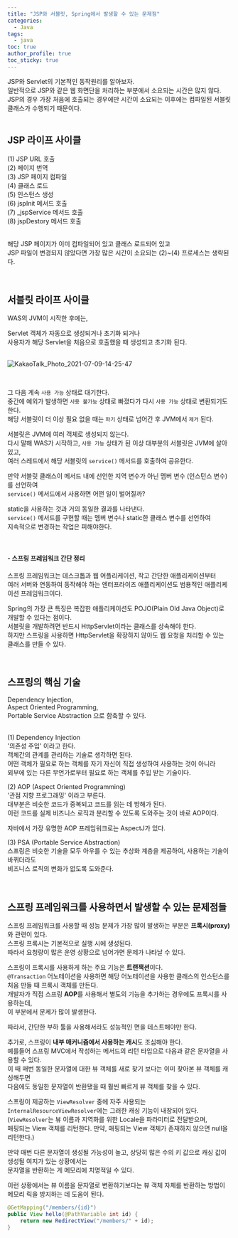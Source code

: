 ```yaml
---
title: "JSP와 서블릿, Spring에서 발생할 수 있는 문제점"  
categories:
  - Java
tags:
  - java
toc: true
author_profile: true
toc_sticky: true
---
```


JSP와 Servlet의 기본적인 동작원리를 알아보자.    
일반적으로 JSP와 같은 웹 화면단을 처리하는 부분에서 소요되는 시간은 많지 않다.    
JSP의 경우 가장 처음에 호출되는 경우에만 시간이 소요되는 이후에는 컴파일된 서블릿 클래스가 수행되기 때문이다.    
<br />   


## JSP 라이프 사이클    
(1) JSP URL 호출         
(2) 페이지 번역            
(3) JSP 페이지 컴파일           
(4) 클래스 로드          
(5) 인스턴스 생성          
(6) jspInit 메서드 호출          
(7) _jspService 메서드 호출          
(8) jspDestory 메서드 호출          
<br />      

해당 JSP 페이지가 이미 컴파일되어 있고 클래스 로드되어 있고             
JSP 파일이 변경되지 않았다면 가장 많은 시간이 소요되는 (2)~(4) 프로세스는 생략된다.           


<br />      


## 서블릿 라이프 사이클    
WAS의 JVM이 시작한 후에는,   

Servlet 객체가 자동으로 생성되거나 초기화 되거나   
사용자가 해당 Servlet을 처음으로 호출했을 때 생성되고 초기화 된다.   
<br />    

![KakaoTalk_Photo_2021-07-09-14-25-47](https://user-images.githubusercontent.com/33855307/125027854-f0e85500-e0c1-11eb-806a-b577d0bb09e0.jpeg)

<br />  

그 다음 계속 `사용 가능` 상태로 대기한다.      
중간에 예외가 발생하면 `사용 불가능` 상태로 빠졌다가 다시 `사용 가능` 상태로 변환되기도 한다.      
해당 서블릿이 더 이상 필요 없을 때는 `파기` 상태로 넘어간 후 JVM에서 `제거` 된다.       

서블릿은 JVM에 여러 객체로 생성되지 않는다.    
다시 말해 WAS가 시작하고, `사용 가능` 상태가 된 이상 대부분의 서블릿은 JVM에 살아있고,      
여러 스레드에서 해당 서블릿의 `service()` 메서드를 호출하여 공유한다.    

만약 서블릿 클래스이 메서드 내에 선언한 지역 변수가 아닌 멤버 변수 (인스턴스 변수)를 선언하여    
`service()` 메서드에서 사용하면 어떤 일이 벌어질까?    

static을 사용하는 것과 거의 동일한 결과를 나타낸다.    
`service()` 메서드를 구현할 때는 멤버 변수나 static한 클래스 변수를 선언하여   
지속적으로 변경하는 작업은 피해야한다.   

<br />     

#### - 스프링 프레임워크 간단 정리

스프링 프레임워크는 데스크톱과 웹 어플리케이션, 작고 간단한 애플리케이션부터            
여러 서버와 연동하여 동작해야 하는 엔터프라이즈 애플리케이션도 범용적인 애플리케이션 프레임워크이다.

Spring의 가장 큰 특징은 복잡한 애플리케이션도 POJO(Plain Old Java Object)로 개발할 수 있다는 점이다.   
서블릿을 개발하려면 반드시 HttpServlet이라는 클래스를 상속해야 한다.   
하지만 스프링을 사용하면 HttpServlet을 확장하지 않아도 웹 요청을 처리할 수 있는 클래스를 만들 수 있다.

<br/>         

## 스프링의 핵심 기술    
Dependency Injection,   
Aspect Oriented Programming,   
Portable Service Abstraction 으로 함축할 수 있다.   
<br />      


(1) Dependency Injection     
'의존성 주입' 이라고 한다.    
객체간의 관계를 관리하는 기술로 생각하면 된다.     
어떤 객체가 필요로 하는 객체를 자기 자신이 직접 생성하여 사용하는 것이 아니라    
외부에 있는 다른 무언가로부터 필요로 하는 객체를 주입 받는 기술이다.

(2) AOP (Aspect Oriented Programming)    
'관점 지향 프로그래밍' 이라고 부른다.   
대부분은 비슷한 코드가 중복되고 코드를 읽는 데 방해가 된다.   
이런 코드를 실제 비즈니스 로직과 분리할 수 있도록 도와주는 것이 바로 AOP이다.

자바에서 가장 유명한 AOP 프레임워크로는 AspectJ가 있다.

(3) PSA (Portable Service Abstraction)    
스프링은 비슷한 기술을 모두 아우를 수 있는 추상화 계층을 제공하여, 사용하는 기술이 바뀌더라도   
비즈니스 로직의 변화가 없도록 도와준다.

<br/>         

## 스프링 프레임워크를 사용하면서 발생할 수 있는 문제점들     

스프링 프레임워크를 사용할 때 성능 문제가 가장 많이 발생하는 부분은 **프록시(proxy)** 와 관련이 있다.   
스프링 프록시는 기본적으로 실행 시에 생성된다.     
따라서 요청량이 많은 운영 상황으로 넘어가면 문제가 나타날 수 있다.

스프링이 프록시를 사용하게 하는 주요 기능은 **트랜잭션**이다.    
`@Transaction` 어노테이션을 사용하면 해당 어노테이션을 사용한 클래스의 인스턴스를 처음 만들 때 프록시 객체를 만든다.   
개발자가 직접 스프링 **AOP**를 사용해서 별도의 기능을 추가하는 경우에도 프록시를 사용하는데,   
이 부분에서 문제가 많이 발생한다.

따라서, 간단한 부하 툴을 사용해서라도 성능적인 면을 테스트해야만 한다.

추가로, 스프링이 **내부 매커니즘에서 사용하는 캐시**도 조심해야 한다.   
예를들어 스프링 MVC에서 작성하는 메서드의 리턴 타입으로 다음과 같은 문자열을 사용할 수 있다.   
이 때 매번 동일한 문자열에 대한 뷰 객체를 새로 찾기 보다는 이미 찾아본 뷰 객체를 캐싱해두면      
다음에도 동일한 문자열이 반환됐을 때 훨씬 빠르게 뷰 객체를 찾을 수 있다.

스프링이 제공하는 `ViewResolver` 중에 자주 사용되는 `InternalResourceViewResolver`에는 그러한 캐싱 기능이 내장되어 있다.   
(`ViewResolver`는 뷰 이름과 지역화를 위한 Locale을 파라미터로 전달받으며,        
매핑되는 View 객체를 리턴한다. 만약, 매핑되는 View 객체가 존재하지 않으면 null을 리턴한다.)


만약 매번 다른 문자열이 생성될 가능성이 높고, 상당히 많은 수의 키 값으로 캐싱 값이 생성될 여지가 있는 상황에서는   
문자열을 반환하는 게 메모리에 치명적일 수 있다.

이런 상황에서는 뷰 이름을 문자열로 변환하기보다는 뷰 객체 자체를 반환하는 방법이 메모리 릭을 방지하는 데 도움이 된다.

```java       
@GetMapping("/members/{id}")
public View hello(@PathVariable int id) {
    return new RedirectView("/members/" + id);
}    
```     

<br/>         
 
